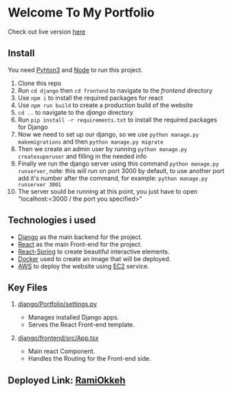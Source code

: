 # Welcome To My Portfolio

Check out live version [here](http://54.221.228.33/)

## Install

You need [Pyhton3](https://www.python.org/downloads/) and [Node](https://nodejs.org/en/download/) to run this project.

1. Clone this repo
2. Run `cd django` then `cd frontend` to navigate to the _frontend_ directory
3. Use `npm i` to install the required packages for react
4. Use `npm run build` to create a production build of the website
5. `cd ..` to navigate to the _django_ directory
6. Run `pip install -r requirements.txt` to install the required packages for Django
7. Now we need to set up our django, so we use `python manage.py makemigrations` and then `python manage.py migrate`
8. Then we create an admin user by running `python manage.py createsuperuser` and filling in the needed info
9. Finally we run the django server using this command `python manage.py runserver`, note: this will run on port 3000 by default, to use another port add it's number after the command, for example: `python manage.py runserver 3001`
10. The server sould be running at this point, you just have to open "localhost:<3000 / the port you specified>"

## Technologies i used

- [Django](https://www.djangoproject.com/) as the main backend for the project.
- [React](https://reactjs.org/) as the main Front-end for the project.
- [React-Spring](https://www.react-spring.io/) to create beautiful interactive elements.
- [Docker](https://www.docker.com/) used to create an image that will be deployed.
- [AWS](https://aws.amazon.com/) to deploy the website using [EC2](https://aws.amazon.com/ec2) service.

## Key Files

1. [django/Portfolio/settings.py](https://github.com/RamiOkkeh/OnlineSchoolSystem/blob/master/Backend/core/settings.py)

   - Manages installed Django apps.
   - Serves the React Front-end template.

2. [django/frontend/src/App.tsx](https://github.com/RamiOkkeh/OnlineSchoolSystem/blob/master/frontend/src/App.tsx)

   - Main react Component.
   - Handles the Routing for the Front-end side.

## Deployed Link: [RamiOkkeh](http://54.221.228.33/)
